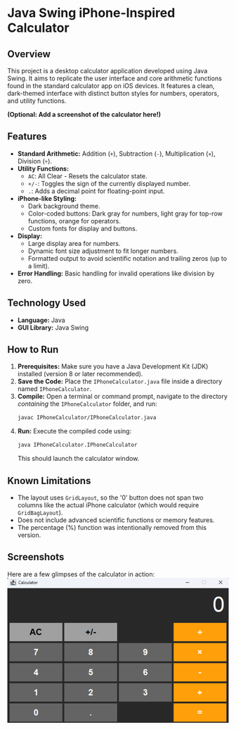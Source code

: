 # Java Swing iPhone-Inspired Calculator

## Overview

This project is a desktop calculator application developed using Java Swing. It aims to replicate the user interface and core arithmetic functions found in the standard calculator app on iOS devices. It features a clean, dark-themed interface with distinct button styles for numbers, operators, and utility functions.

**(Optional: Add a screenshot of the calculator here!)**
<!-- ![Calculator Screenshot](path/to/your/screenshot.png) -->


## Features

*   **Standard Arithmetic:** Addition (`+`), Subtraction (`-`), Multiplication (`×`), Division (`÷`).
*   **Utility Functions:**
    *   `AC`: All Clear - Resets the calculator state.
    *   `+/-`: Toggles the sign of the currently displayed number.
    *   `.`: Adds a decimal point for floating-point input.
*   **iPhone-like Styling:**
    *   Dark background theme.
    *   Color-coded buttons: Dark gray for numbers, light gray for top-row functions, orange for operators.
    *   Custom fonts for display and buttons.
*   **Display:**
    *   Large display area for numbers.
    *   Dynamic font size adjustment to fit longer numbers.
    *   Formatted output to avoid scientific notation and trailing zeros (up to a limit).
*   **Error Handling:** Basic handling for invalid operations like division by zero.

## Technology Used

*   **Language:** Java
*   **GUI Library:** Java Swing

## How to Run

1.  **Prerequisites:** Make sure you have a Java Development Kit (JDK) installed (version 8 or later recommended).
2.  **Save the Code:** Place the `IPhoneCalculator.java` file inside a directory named `IPhoneCalculator`.
3.  **Compile:** Open a terminal or command prompt, navigate to the directory *containing* the `IPhoneCalculator` folder, and run:
    ```bash
    javac IPhoneCalculator/IPhoneCalculator.java
    ```
4.  **Run:** Execute the compiled code using:
    ```bash
    java IPhoneCalculator.IPhoneCalculator
    ```
    This should launch the calculator window.

## Known Limitations

*   The layout uses `GridLayout`, so the '0' button does not span two columns like the actual iPhone calculator (which would require `GridBagLayout`).
*   Does not include advanced scientific functions or memory features.
*   The percentage (%) function was intentionally removed from this version.

## Screenshots

Here are a few glimpses of the calculator in action:
![Main view of the Java Swing iPhone-style calculator](image.png)
